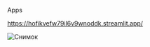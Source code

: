 Apps

https://hofikvefw79il6v9wnoddk.streamlit.app/

![Снимок](https://github.com/zakonreal/Stock/assets/106015877/71abd6c7-f13b-4cf3-901d-5a87be98e1a5)
